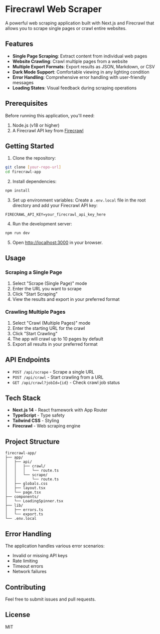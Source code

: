 # Firecrawl Web Scraper

A powerful web scraping application built with Next.js and Firecrawl that allows you to scrape single pages or crawl entire websites.

## Features

- **Single Page Scraping**: Extract content from individual web pages
- **Website Crawling**: Crawl multiple pages from a website
- **Multiple Export Formats**: Export results as JSON, Markdown, or CSV
- **Dark Mode Support**: Comfortable viewing in any lighting condition
- **Error Handling**: Comprehensive error handling with user-friendly messages
- **Loading States**: Visual feedback during scraping operations

## Prerequisites

Before running this application, you'll need:

1. Node.js (v18 or higher)
2. A Firecrawl API key from [Firecrawl](https://www.firecrawl.dev/)

## Getting Started

1. Clone the repository:
```bash
git clone [your-repo-url]
cd firecrawl-app
```

2. Install dependencies:
```bash
npm install
```

3. Set up environment variables:
Create a `.env.local` file in the root directory and add your Firecrawl API key:
```
FIRECRAWL_API_KEY=your_firecrawl_api_key_here
```

4. Run the development server:
```bash
npm run dev
```

5. Open [http://localhost:3000](http://localhost:3000) in your browser.

## Usage

### Scraping a Single Page

1. Select "Scrape (Single Page)" mode
2. Enter the URL you want to scrape
3. Click "Start Scraping"
4. View the results and export in your preferred format

### Crawling Multiple Pages

1. Select "Crawl (Multiple Pages)" mode
2. Enter the starting URL for the crawl
3. Click "Start Crawling"
4. The app will crawl up to 10 pages by default
5. Export all results in your preferred format

## API Endpoints

- `POST /api/scrape` - Scrape a single URL
- `POST /api/crawl` - Start crawling from a URL
- `GET /api/crawl?jobId={id}` - Check crawl job status

## Tech Stack

- **Next.js 14** - React framework with App Router
- **TypeScript** - Type safety
- **Tailwind CSS** - Styling
- **Firecrawl** - Web scraping engine

## Project Structure

```
firecrawl-app/
├── app/
│   ├── api/
│   │   ├── crawl/
│   │   │   └── route.ts
│   │   └── scrape/
│   │       └── route.ts
│   ├── globals.css
│   ├── layout.tsx
│   └── page.tsx
├── components/
│   └── LoadingSpinner.tsx
├── lib/
│   ├── errors.ts
│   └── export.ts
└── .env.local
```

## Error Handling

The application handles various error scenarios:
- Invalid or missing API keys
- Rate limiting
- Timeout errors
- Network failures

## Contributing

Feel free to submit issues and pull requests.

## License

MIT
